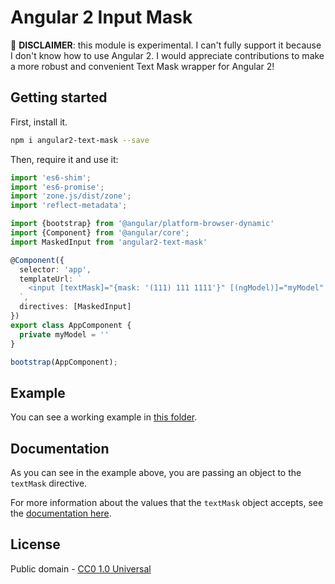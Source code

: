 # Angular 2 Input Mask

&#x1F6AB; **DISCLAIMER**: this module is experimental. I can't fully support it because I don't
know how to use Angular 2. I would appreciate contributions to make a more robust and convenient
Text Mask wrapper for Angular 2!

## Getting started

First, install it.

```bash
npm i angular2-text-mask --save
```

Then, require it and use it:

```typescript
import 'es6-shim';
import 'es6-promise';
import 'zone.js/dist/zone';
import 'reflect-metadata';

import {bootstrap} from '@angular/platform-browser-dynamic'
import {Component} from '@angular/core';
import MaskedInput from 'angular2-text-mask'

@Component({
  selector: 'app',
  templateUrl: `
    <input [textMask]="{mask: '(111) 111 1111'}" [(ngModel)]="myModel" type="text"/>
  `,
  directives: [MaskedInput]
})
export class AppComponent {
  private myModel = ''
}

bootstrap(AppComponent);
```

## Example

You can see a working example in
[this folder](https://github.com/msafi/text-mask/tree/master/angular2/example).

## Documentation

As you can see in the example above, you are passing an object to the `textMask` directive.

For more information about the values that the `textMask` object accepts, see
the [documentation here](https://github.com/msafi/text-mask/blob/master/componentDocumentation.md#readme).

## License

Public domain - [CC0 1.0 Universal](https://creativecommons.org/publicdomain/zero/1.0/)
